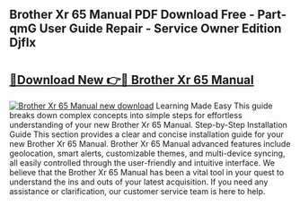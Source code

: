 ## Brother Xr 65 Manual PDF Download Free - Part-qmG User Guide Repair - Service Owner Edition DjfIx

# <h2><a href="http://bc6780.oget.top/?id=Brother+Xr+65+Manual">🔗Download New 👉🔴 Brother Xr 65 Manual</a></h2>

[![Brother Xr 65 Manual new download](https://i.imgur.com/5g1atiW.png)](http://bc6780.oget.top/?id=Brother+Xr+65+Manual)
Learning Made Easy This guide breaks down complex concepts into simple steps for effortless understanding of your new Brother Xr 65 Manual. Step-by-Step Installation Guide This section provides a clear and concise installation guide for your new Brother Xr 65 Manual. Brother Xr 65 Manual advanced features include geolocation, smart alerts, customizable themes, and multi-device syncing, all easily controlled through the user-friendly and intuitive interface. We believe that the Brother Xr 65 Manual has been a vital tool in your quest to understand the ins and outs of your latest acquisition. If you need any assistance or clarification, our customer service team is here to help.
